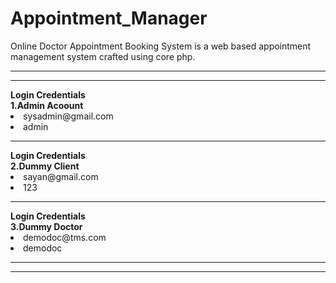 # Appointment_Manager

Online Doctor Appointment Booking System is a web based appointment management system crafted using core php.

<hr>

<hr>
<b>Login Credentials</b><br>
<b> 1.Admin Acoount</b>
<li>sysadmin@gmail.com</li>
<li>admin</li>

<hr>
<b>Login Credentials</b><br>
<b> 2.Dummy Client</b>
<li>sayan@gmail.com</li>
<li>123</li>
<hr>
<b>Login Credentials</b><br>
<b> 3.Dummy Doctor</b>
<li>demodoc@tms.com</li>
<li>demodoc</li>
<hr>

<hr>
